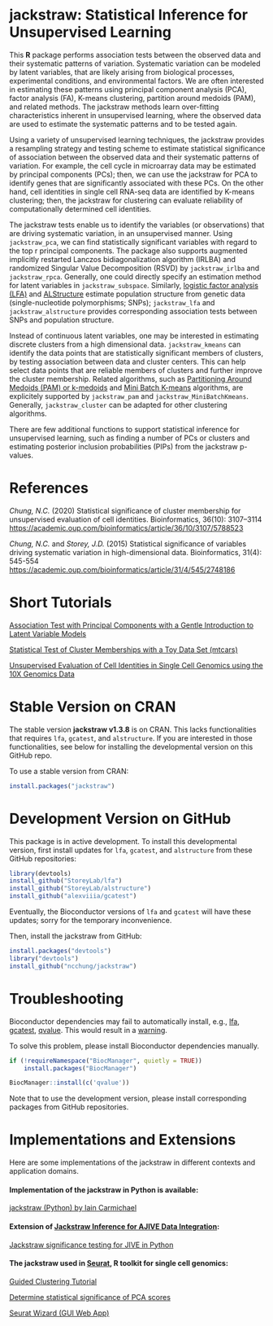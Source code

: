 # jackstraw: Statistical Inference for Unsupervised Learning

This **R** package performs association tests between the observed data and their systematic patterns of variation. Systematic variation can be modeled by latent variables, that are likely arising from biological processes, experimental conditions, and environmental factors. We are often interested in estimating these patterns using principal component analysis (PCA), factor analysis (FA), K-means clustering, partition around medoids (PAM), and related methods. The jackstraw methods learn over-fitting characteristics inherent in unsupervised learning, where the observed data are used to estimate the systematic patterns and to be tested again.

Using a variety of unsupervised learning techniques, the jackstraw provides a resampling strategy and testing scheme to estimate statistical significance of association between the observed data and their systematic patterns of variation. For example, the cell cycle in microarray data may be estimated by principal components (PCs); then, we can use the jackstraw for PCA to identify genes that are significantly associated with these PCs. On the other hand, cell identities in single cell RNA-seq data are identified by K-means clustering; then, the jackstraw for clustering can evaluate reliability of computationally determined cell identities.

The jackstraw tests enable us to identify the variables (or observations) that are driving systematic variation, in an unsupervised manner. Using `jackstraw_pca`, we can find statistically significant variables with regard to the top r principal components. The package also supports augmented implicitly restarted Lanczos bidiagonalization algorithm (IRLBA) and randomized Singular Value Decomposition (RSVD) by `jackstraw_irlba` and `jackstraw_rpca`. Generally, one could directly specify an estimation method for latent variables in `jackstraw_subspace`. Similarly, [logistic factor analysis (LFA)](https://academic.oup.com/bioinformatics/article/32/5/713/1744055) and [ALStructure](https://academic.oup.com/genetics/article/212/4/1009/5931257?login=false) estimate population structure from genetic data (single-nucleotide polymorphisms; SNPs); `jackstraw_lfa` and `jackstraw_alstructure` provides corresponding association tests between SNPs and population structure.

Instead of continuous latent variables, one may be interested in estimating discrete clusters from a high dimensional data. `jackstraw_kmeans` can identify the data points that are statistically significant members of clusters, by testing association between data and cluster centers. This can help select data points that are reliable members of clusters and further improve the cluster membership. Related algorithms, such as [Partitioning Around Medoids (PAM) or k-medoids](https://en.wikipedia.org/wiki/K-medoids) and [Mini Batch K-means](http://www.eecs.tufts.edu/~dsculley/papers/fastkmeans.pdf) algorithms, are explicitely supported by `jackstraw_pam` and `jackstraw_MiniBatchKmeans`. Generally, `jackstraw_cluster` can be adapted for other clustering algorithms.

There are few additional functions to support statistical inference for unsupervised learning, such as finding a number of PCs or clusters and estimating posterior inclusion probabilities (PIPs) from the jackstraw p-values.

# References

*Chung, N.C.* (2020) Statistical significance of cluster membership for unsupervised evaluation of cell identities. Bioinformatics, 36(10): 3107–3114
https://academic.oup.com/bioinformatics/article/36/10/3107/5788523

*Chung, N.C.* and *Storey, J.D.* (2015) Statistical significance of variables driving systematic variation in high-dimensional data. Bioinformatics, 31(4): 545-554
https://academic.oup.com/bioinformatics/article/31/4/545/2748186

# Short Tutorials

[Association Test with Principal Components with a Gentle Introduction to Latent Variable Models](https://cbml.science/post/association-test-with-principal-components/)

[Statistical Test of Cluster Memberships with a Toy Data Set (mtcars)](https://cbml.science/post/test-of-cluster-memberships/)

[Unsupervised Evaluation of Cell Identities in Single Cell Genomics using the 10X Genomics Data](https://cbml.science/post/unsupervised-evaluation-of-cell-identities/)

# Stable Version on CRAN

The stable version **jackstraw v1.3.8** is on CRAN. This lacks functionalities that requires `lfa`, `gcatest`, and `alstructure`. If you are interested in those functionalities, see below for installing the developmental version on this GitHub repo.

To use a stable version from CRAN:
```R
install.packages("jackstraw")
```

# Development Version on GitHub

This package is in active development. To install this developmental version, first install updates for `lfa`, `gcatest`, and `alstructure` from these GitHub repositories: 

```R
library(devtools)
install_github("StoreyLab/lfa")
install_github("StoreyLab/alstructure")
install_github("alexviiia/gcatest")
```
Eventually, the Bioconductor versions of `lfa` and `gcatest` will have these updates; sorry for the temporary inconvenience.

Then, install the jackstraw from GitHub:
```R
install.packages("devtools")
library("devtools")
install_github("ncchung/jackstraw")
```

# Troubleshooting

Bioconductor dependencies may fail to automatically install, e.g., [lfa](https://bioconductor.org/packages/release/bioc/html/lfa.html), [gcatest](https://bioconductor.org/packages/release/bioc/html/gcatest.html), [qvalue](https://bioconductor.org/packages/release/bioc/html/qvalue.html). This would result in a [warning](https://github.com/ncchung/jackstraw/issues/2).

To solve this problem, please install Bioconductor dependencies manually.
```R
if (!requireNamespace("BiocManager", quietly = TRUE))
    install.packages("BiocManager")

BiocManager::install(c('qvalue'))
```

Note that to use the development version, please install corresponding packages from GitHub repositories.

# Implementations and Extensions

Here are some implementations of the jackstraw in different contexts and application domains.

#### Implementation of the jackstraw in Python is available:

[jackstraw (Python) by Iain Carmichael](https://github.com/idc9/jackstraw)

#### Extension of [Jackstraw Inference for AJIVE Data Integration](https://arxiv.org/abs/2109.12272):

[Jackstraw significance testing for JIVE in Python](https://github.com/thomaskeefe/jive_jackstraw)

#### The jackstraw used in [Seurat](https://satijalab.org/seurat/), R toolkit for single cell genomics:

[Guided Clustering Tutorial](https://satijalab.org/seurat/articles/pbmc3k_tutorial.html)

[Determine statistical significance of PCA scores](https://satijalab.org/seurat/reference/jackstraw)

[Seurat Wizard (GUI Web App)](https://nasqar.abudhabi.nyu.edu/SeuratV3Wizard/)

